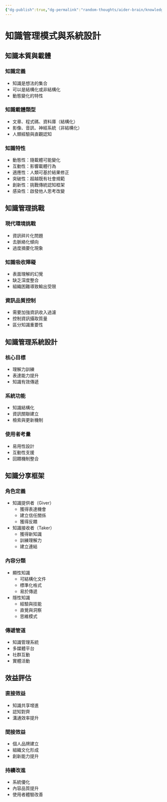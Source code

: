 ```yaml
---
{"dg-publish":true,"dg-permalink":"random-thoughts/aider-brain/knowledge-management-patterns","permalink":"/random-thoughts/aider-brain/knowledge-management-patterns/","title":"知識管理模式與系統設計","tags":["knowledge-management","knowledge","communication"]}
---
```



# 知識管理模式與系統設計

## 知識本質與載體

### 知識定義
- 知識是想法的集合
- 可以是結構化或非結構化
- 動態變化的特性

### 知識載體類型
- 文章、程式碼、資料庫（結構化）
- 影像、音訊、神經系統（非結構化）
- 人類經驗與直觀認知

### 知識特性
- 動態性：隨載體可能變化
- 互動性：影響載體行為
- 適應性：人類可基於結果修正
- 突破性：超越既有社會規範
- 創新性：挑戰傳統認知框架
- 感染性：啟發他人思考改變

## 知識管理挑戰

### 現代環境挑戰
- 資訊碎片化問題
- 去脈絡化傾向
- 過度摘要化現象

### 知識吸收障礙
- 表面理解的幻覺
- 缺乏深度整合
- 組織困難導致輸出受限

### 資訊品質控制
- 需要加強資訊收入過濾
- 控制資訊攝取質量
- 區分知識重要性

## 知識管理系統設計

### 核心目標
- 理解力訓練
- 表達能力提升
- 知識有效傳遞

### 系統功能
- 知識結構化
- 資訊關聯建立
- 檢索與更新機制

### 使用者考量
- 易用性設計
- 互動性支援
- 回饋機制整合

## 知識分享框架

### 角色定義
- 知識提供者（Giver）
  - 獲得表達機會
  - 建立信任關係
  - 獲得反饋
- 知識接收者（Taker）
  - 獲得新知識
  - 訓練理解力
  - 建立連結

### 內容分類
- 顯性知識
  - 可結構化文件
  - 標準化格式
  - 易於傳遞
- 隱性知識
  - 經驗與技能
  - 直覺與洞察
  - 思維模式

### 傳遞管道
- 知識管理系統
- 多媒體平台
- 社群互動
- 實體活動

## 效益評估

### 直接效益
- 知識共享增進
- 認知對齊
- 溝通效率提升

### 間接效益
- 個人品牌建立
- 組織文化形成
- 創新能力提升

### 持續改進
- 系統優化
- 內容品質提升
- 使用者體驗改善
